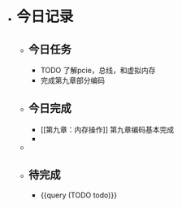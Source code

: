 - # 今日记录
	- ## 今日任务
		- TODO 了解pcie，总线，和虚拟内存
		- 完成第九章部分编码
	- ##  今日完成
		- [[第九章：内存操作]] 第九章编码基本完成
		-
	-
	- ## 待完成
		- {{query (TODO todo)}}